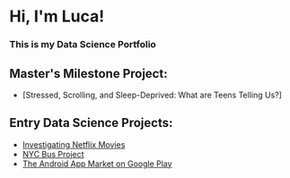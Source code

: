 # Hi, I'm Luca!
### This is my Data Science Portfolio
## Master's Milestone Project:
- [Stressed, Scrolling, and Sleep-Deprived: What are Teens Telling Us?]
## Entry Data Science Projects:
- [Investigating Netflix Movies](https://github.com/2thepro/Luca-s-Portfolio/blob/main/Investigating%20Netflix%20Movies/notebook.ipynb)
- [NYC Bus Project](https://github.com/2thepro/Luca-s-Portfolio/blob/main/NYC%20Bus%20Project/notebook.ipynb)
- [The Android App Market on Google Play](https://github.com/2thepro/Luca-s-Portfolio/blob/main/The%20Android%20App%20Market%20on%20Google%20Play/notebook.ipynb)
